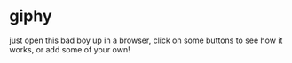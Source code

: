 # giphy

just open this bad boy up in a browser, click on some buttons to see how it works, or add some of your own!